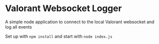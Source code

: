 # Valorant Websocket Logger

A simple node application to connect to the local Valorant websocket and log all events

Set up with `npm install` and start with `node index.js`
